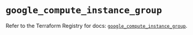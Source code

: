# `google_compute_instance_group`

Refer to the Terraform Registry for docs: [`google_compute_instance_group`](https://registry.terraform.io/providers/hashicorp/google/5.29.0/docs/resources/compute_instance_group).
